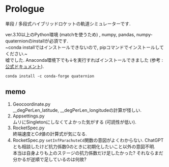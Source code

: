 # Prologue

単段 / 多段式ハイブリッドロケットの軌道シミュレーターです.

ver.3.10以上のPython環境 (matchを使うため) , numpy, pandas, numpy-quaternionのinstallが必須です.  
~conda installではインストールできないので, pipコマンドでインストールしてください.~  
嘘でした. Anaconda環境下でも↓を実行すればインストールできました (参考 : [公式ドキュメント](https://quaternion.readthedocs.io/en/latest/)).
```
conda install -c conda-forge quaternion
```

## memo

1. Geocoordinate.py  
    __degPerLen_latitude, __degPerLen_longitudeの計算が怪しい.
2. Appsettings.py  
    ムリにSingletonにしなくてよかった気がする (可読性が低い). 
3. RocketSpec.py  
    終端速度とCd値の計算式が気になる.
4. RocketSpec.py
    ```setInfParachuteCd```関数の意図がよくわからない. ChatGPTとも相談したけど抗力係数0のときに初期化したいこと以外の意図不明.  
    本当は自身よりも上のステージの抗力係数だけ足したかった? それならまだ分かるが逆順で足しているのは何故? 